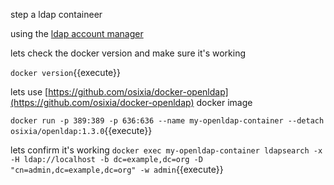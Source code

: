step a ldap containeer

using the [ldap account manager](https://www.ldap-account-manager.org/lamcms/)

lets check the docker version and make sure it's working

`docker version`{{execute}}


lets use [https://github.com/osixia/docker-openldap](https://github.com/osixia/docker-openldap) docker image

`docker run -p 389:389 -p 636:636 --name my-openldap-container --detach osixia/openldap:1.3.0`{{execute}}


lets confirm it's working
`docker exec my-openldap-container ldapsearch -x -H ldap://localhost -b dc=example,dc=org -D "cn=admin,dc=example,dc=org" -w admin`{{execute}}


